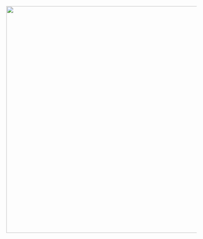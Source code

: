 <p align="center">
<img src="https://github.com/CindCodes/IBM-Data-Analyst-Capstone/blob/main/Graphics/data-wrangling.jpg" width="1300" height="600" alt="Data-Wrangling-Banner" title="Data Wrangling">
</p>
